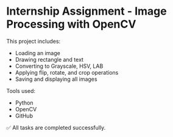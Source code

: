 # Internship Assignment - Image Processing with OpenCV

This project includes:

- Loading an image
- Drawing rectangle and text
- Converting to Grayscale, HSV, LAB
- Applying flip, rotate, and crop operations
- Saving and displaying all images

Tools used:
- Python
- OpenCV
- GitHub

✅ All tasks are completed successfully.
